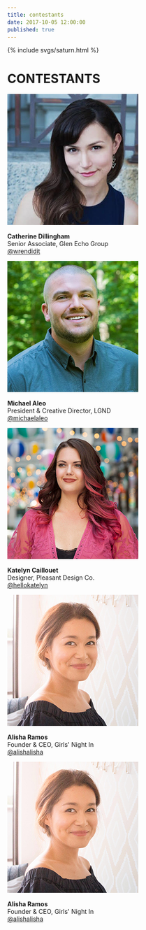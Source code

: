 ```yaml
---
title: contestants
date: 2017-10-05 12:00:00
published: true
---
```


<div class="saturn">
  {% include svgs/saturn.html %}
</div>

# CONTESTANTS

<!--
Alexander Oshiro
Katelyn Caillouet
Rashad Muhammad
Jenny Gan
Mitchell Macnaughton
-->

<div class="profile-list">
  <div class="profile">
    <img alt="image of Catherine Dillingham" src="/images/judge-catherine-dillingham.jpg">
    <p><strong>Catherine Dillingham</strong><br>
    Senior Associate, Glen Echo Group<br>
    <a target="_blank" title="Catherine Dillingham's Twitter account" href="https://twitter.com/wrendidit">@wrendidit</a>
    </p>
  </div>
  <div class="profile">
    <img alt="image of Michael Aleo" src="/images/judge-michael-aleo.jpg">
    <p><strong>Michael Aleo</strong><br>
    President &amp; Creative Director, LGND<br>
    <a target="_blank" title="Michael Aleo's Twitter account" href="https://twitter.com/michaelaleo">@michaelaleo</a>
    </p>
  </div>
  <div class="profile">
    <img alt="image of Katelyn Caillouet" src="/images/judge-katelyn-caillouet.jpg">
    <p><strong>Katelyn Caillouet</strong><br>
    Designer, Pleasant Design Co.<br>
    <a target="_blank" title="Katelyn Caillouet's Twitter account" href="https://twitter.com/hellokatelyn">@hellokatelyn</a>
    </p>
  </div>
  <div class="profile">
    <img alt="image of Alisha Ramos" src="/images/judge-alisha-ramos.jpg">
    <p><strong>Alisha Ramos</strong><br>
    Founder &amp; CEO, Girls' Night In<br>
    <a target="_blank" title="Alisha Ramos's Twitter account" href="https://twitter.com/alishalisha">@alishalisha</a>
    </p>
  </div>
  <div class="profile">
    <img alt="image of Alisha Ramos" src="/images/judge-alisha-ramos.jpg">
    <p><strong>Alisha Ramos</strong><br>
    Founder &amp; CEO, Girls' Night In<br>
    <a target="_blank" title="Alisha Ramos's Twitter account" href="https://twitter.com/alishalisha">@alishalisha</a>
    </p>
  </div>
</div>